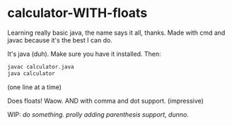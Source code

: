 # calculator-WITH-floats
Learning really basic java, the name says it all, thanks.
Made with cmd and javac because it's the best I can do.

It's java (duh).
Make sure you have it installed. Then:
```bash
javac calculator.java
java calculator
```
(one line at a time)

Does floats! Waow. AND with comma and dot support. (impressive)

WIP: *do something. prolly adding parenthesis support, dunno.*
